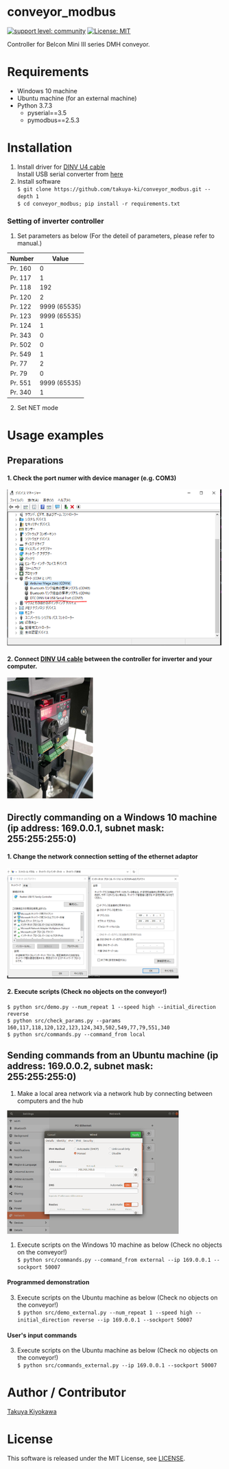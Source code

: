 # conveyor_modbus

[![support level: community](https://img.shields.io/badge/support%20level-community-lightgray.svg)](http://rosindustrial.org/news/2016/10/7/better-supporting-a-growing-ros-industrial-software-platform)
[![License: MIT](https://img.shields.io/badge/License-MIT-yellow.svg)](https://opensource.org/licenses/MIT)

Controller for Belcon Mini III series DMH conveyor.


# Requirements

- Windows 10 machine
- Ubuntu machine (for an external machine)
- Python 3.7.3
  - pyserial==3.5
  - pymodbus==2.5.3


# Installation

1. Install driver for [DINV U4 cable](https://www.diatrend.com/IFcable/usb/dinv-u4.php)  
   Install USB serial converter from [here](https://www.diatrend.com/download/driver.htm)  
2. Install software  
	`$ git clone https://github.com/takuya-ki/conveyor_modbus.git --depth 1`  
	`$ cd conveyor_modbus; pip install -r requirements.txt`

### Setting of inverter controller

1. Set parameters as below (For the deteil of parameters, please refer to manual.)  

|  Number  |  Value  |
| ---- | ---- |
|  Pr. 160  |  0  |
|  Pr. 117  |  1  |
|  Pr. 118  |  192  |
|  Pr. 120  |  2  |
|  Pr. 122  |  9999 (65535)  |
|  Pr. 123  |  9999 (65535)  |
|  Pr. 124  |  1  |
|  Pr. 343  |  0  |
|  Pr. 502  |  0  |
|  Pr. 549  |  1  |
|  Pr. 77  |  2  |
|  Pr. 79  |  0  |
|  Pr. 551  |  9999 (65535)  |
|  Pr. 340  |  1  |

2. Set NET mode


# Usage examples
## Preparations

#### 1. Check the port numer with device manager (e.g. COM3)  
<img src=image/device_manager.png width=500>  

#### 2. Connect [DINV U4 cable](https://www.diatrend.com/IFcable/usb/dinv-u4.php) between the controller for inverter and your computer.
<img src=image/connection.jpg width=200>  

## Directly commanding on a Windows 10 machine (ip address: 169.0.0.1, subnet mask: 255:255:255:0)
#### 1. Change the network connection setting of the ethernet adaptor  
<img src=image/network_windows.png width=400>  

#### 2. Execute scripts (Check no objects on the conveyor!)  
    $ python src/demo.py --num_repeat 1 --speed high --initial_direction reverse  
    $ python src/check_params.py --params 160,117,118,120,122,123,124,343,502,549,77,79,551,340  
    $ python src/commands.py --command_from local  

## Sending commands from an Ubuntu machine (ip address: 169.0.0.2, subnet mask: 255:255:255:0)

1. Make a local area network via a network hub by connecting between computers and the hub  
<img src=image/network_ubuntu.png width=400>  

1. Execute scripts on the Windows 10 machine as below (Check no objects on the conveyor!)  
    `$ python src/commands.py --command_from external --ip 169.0.0.1 --sockport 50007`  

#### Programmed demonstration  
3. Execute scripts on the Ubuntu machine as below (Check no objects on the conveyor!)  
    `$ python src/demo_external.py --num_repeat 1 --speed high --initial_direction reverse --ip 169.0.0.1 --sockport 50007`  

#### User's input commands  
3. Execute scripts on the Ubuntu machine as below (Check no objects on the conveyor!)  
    `$ python src/commands_external.py --ip 169.0.0.1 --sockport 50007`  


# Author / Contributor

[Takuya Kiyokawa](https://takuya-ki.github.io/)

# License

This software is released under the MIT License, see [LICENSE](./LICENSE).
